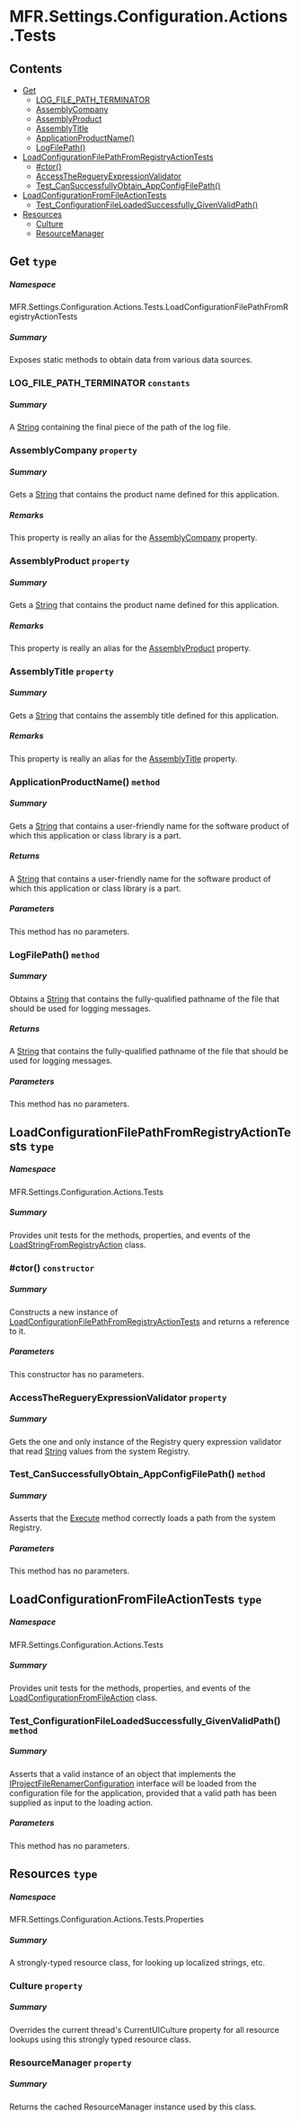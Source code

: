 <a name='assembly'></a>
# MFR.Settings.Configuration.Actions.Tests

## Contents

- [Get](#T-MFR-Settings-Configuration-Actions-Tests-LoadConfigurationFilePathFromRegistryActionTests-Get 'MFR.Settings.Configuration.Actions.Tests.LoadConfigurationFilePathFromRegistryActionTests.Get')
  - [LOG_FILE_PATH_TERMINATOR](#F-MFR-Settings-Configuration-Actions-Tests-LoadConfigurationFilePathFromRegistryActionTests-Get-LOG_FILE_PATH_TERMINATOR 'MFR.Settings.Configuration.Actions.Tests.LoadConfigurationFilePathFromRegistryActionTests.Get.LOG_FILE_PATH_TERMINATOR')
  - [AssemblyCompany](#P-MFR-Settings-Configuration-Actions-Tests-LoadConfigurationFilePathFromRegistryActionTests-Get-AssemblyCompany 'MFR.Settings.Configuration.Actions.Tests.LoadConfigurationFilePathFromRegistryActionTests.Get.AssemblyCompany')
  - [AssemblyProduct](#P-MFR-Settings-Configuration-Actions-Tests-LoadConfigurationFilePathFromRegistryActionTests-Get-AssemblyProduct 'MFR.Settings.Configuration.Actions.Tests.LoadConfigurationFilePathFromRegistryActionTests.Get.AssemblyProduct')
  - [AssemblyTitle](#P-MFR-Settings-Configuration-Actions-Tests-LoadConfigurationFilePathFromRegistryActionTests-Get-AssemblyTitle 'MFR.Settings.Configuration.Actions.Tests.LoadConfigurationFilePathFromRegistryActionTests.Get.AssemblyTitle')
  - [ApplicationProductName()](#M-MFR-Settings-Configuration-Actions-Tests-LoadConfigurationFilePathFromRegistryActionTests-Get-ApplicationProductName 'MFR.Settings.Configuration.Actions.Tests.LoadConfigurationFilePathFromRegistryActionTests.Get.ApplicationProductName')
  - [LogFilePath()](#M-MFR-Settings-Configuration-Actions-Tests-LoadConfigurationFilePathFromRegistryActionTests-Get-LogFilePath 'MFR.Settings.Configuration.Actions.Tests.LoadConfigurationFilePathFromRegistryActionTests.Get.LogFilePath')
- [LoadConfigurationFilePathFromRegistryActionTests](#T-MFR-Settings-Configuration-Actions-Tests-LoadConfigurationFilePathFromRegistryActionTests 'MFR.Settings.Configuration.Actions.Tests.LoadConfigurationFilePathFromRegistryActionTests')
  - [#ctor()](#M-MFR-Settings-Configuration-Actions-Tests-LoadConfigurationFilePathFromRegistryActionTests-#ctor 'MFR.Settings.Configuration.Actions.Tests.LoadConfigurationFilePathFromRegistryActionTests.#ctor')
  - [AccessTheRegueryExpressionValidator](#P-MFR-Settings-Configuration-Actions-Tests-LoadConfigurationFilePathFromRegistryActionTests-AccessTheRegueryExpressionValidator 'MFR.Settings.Configuration.Actions.Tests.LoadConfigurationFilePathFromRegistryActionTests.AccessTheRegueryExpressionValidator')
  - [Test_CanSuccessfullyObtain_AppConfigFilePath()](#M-MFR-Settings-Configuration-Actions-Tests-LoadConfigurationFilePathFromRegistryActionTests-Test_CanSuccessfullyObtain_AppConfigFilePath 'MFR.Settings.Configuration.Actions.Tests.LoadConfigurationFilePathFromRegistryActionTests.Test_CanSuccessfullyObtain_AppConfigFilePath')
- [LoadConfigurationFromFileActionTests](#T-MFR-Settings-Configuration-Actions-Tests-LoadConfigurationFromFileActionTests 'MFR.Settings.Configuration.Actions.Tests.LoadConfigurationFromFileActionTests')
  - [Test_ConfigurationFileLoadedSuccessfully_GivenValidPath()](#M-MFR-Settings-Configuration-Actions-Tests-LoadConfigurationFromFileActionTests-Test_ConfigurationFileLoadedSuccessfully_GivenValidPath 'MFR.Settings.Configuration.Actions.Tests.LoadConfigurationFromFileActionTests.Test_ConfigurationFileLoadedSuccessfully_GivenValidPath')
- [Resources](#T-MFR-Settings-Configuration-Actions-Tests-Properties-Resources 'MFR.Settings.Configuration.Actions.Tests.Properties.Resources')
  - [Culture](#P-MFR-Settings-Configuration-Actions-Tests-Properties-Resources-Culture 'MFR.Settings.Configuration.Actions.Tests.Properties.Resources.Culture')
  - [ResourceManager](#P-MFR-Settings-Configuration-Actions-Tests-Properties-Resources-ResourceManager 'MFR.Settings.Configuration.Actions.Tests.Properties.Resources.ResourceManager')

<a name='T-MFR-Settings-Configuration-Actions-Tests-LoadConfigurationFilePathFromRegistryActionTests-Get'></a>
## Get `type`

##### Namespace

MFR.Settings.Configuration.Actions.Tests.LoadConfigurationFilePathFromRegistryActionTests

##### Summary

Exposes static methods to obtain data from various data sources.

<a name='F-MFR-Settings-Configuration-Actions-Tests-LoadConfigurationFilePathFromRegistryActionTests-Get-LOG_FILE_PATH_TERMINATOR'></a>
### LOG_FILE_PATH_TERMINATOR `constants`

##### Summary

A [String](http://msdn.microsoft.com/query/dev14.query?appId=Dev14IDEF1&l=EN-US&k=k:System.String 'System.String') containing the final piece of the path of the
log file.

<a name='P-MFR-Settings-Configuration-Actions-Tests-LoadConfigurationFilePathFromRegistryActionTests-Get-AssemblyCompany'></a>
### AssemblyCompany `property`

##### Summary

Gets a [String](http://msdn.microsoft.com/query/dev14.query?appId=Dev14IDEF1&l=EN-US&k=k:System.String 'System.String') that contains the product name defined
for this application.

##### Remarks

This property is really an alias for the
[AssemblyCompany](#P-AssemblyMetadata-AssemblyCompany 'AssemblyMetadata.AssemblyCompany') property.

<a name='P-MFR-Settings-Configuration-Actions-Tests-LoadConfigurationFilePathFromRegistryActionTests-Get-AssemblyProduct'></a>
### AssemblyProduct `property`

##### Summary

Gets a [String](http://msdn.microsoft.com/query/dev14.query?appId=Dev14IDEF1&l=EN-US&k=k:System.String 'System.String') that contains the product name defined
for this application.

##### Remarks

This property is really an alias for the
[AssemblyProduct](#P-AssemblyMetadata-AssemblyProduct 'AssemblyMetadata.AssemblyProduct') property.

<a name='P-MFR-Settings-Configuration-Actions-Tests-LoadConfigurationFilePathFromRegistryActionTests-Get-AssemblyTitle'></a>
### AssemblyTitle `property`

##### Summary

Gets a [String](http://msdn.microsoft.com/query/dev14.query?appId=Dev14IDEF1&l=EN-US&k=k:System.String 'System.String') that contains the assembly title defined
for this application.

##### Remarks

This property is really an alias for the
[AssemblyTitle](#P-AssemblyMetadata-AssemblyTitle 'AssemblyMetadata.AssemblyTitle') property.

<a name='M-MFR-Settings-Configuration-Actions-Tests-LoadConfigurationFilePathFromRegistryActionTests-Get-ApplicationProductName'></a>
### ApplicationProductName() `method`

##### Summary

Gets a [String](http://msdn.microsoft.com/query/dev14.query?appId=Dev14IDEF1&l=EN-US&k=k:System.String 'System.String') that contains a user-friendly name for
the software product of which this application or class library is a part.

##### Returns

A [String](http://msdn.microsoft.com/query/dev14.query?appId=Dev14IDEF1&l=EN-US&k=k:System.String 'System.String') that contains a user-friendly name
for the software product of which this application or class library is a part.

##### Parameters

This method has no parameters.

<a name='M-MFR-Settings-Configuration-Actions-Tests-LoadConfigurationFilePathFromRegistryActionTests-Get-LogFilePath'></a>
### LogFilePath() `method`

##### Summary

Obtains a [String](http://msdn.microsoft.com/query/dev14.query?appId=Dev14IDEF1&l=EN-US&k=k:System.String 'System.String') that contains the fully-qualified
pathname of the file that should be used for logging messages.

##### Returns

A [String](http://msdn.microsoft.com/query/dev14.query?appId=Dev14IDEF1&l=EN-US&k=k:System.String 'System.String') that contains the fully-qualified
pathname of the file that should be used for logging messages.

##### Parameters

This method has no parameters.

<a name='T-MFR-Settings-Configuration-Actions-Tests-LoadConfigurationFilePathFromRegistryActionTests'></a>
## LoadConfigurationFilePathFromRegistryActionTests `type`

##### Namespace

MFR.Settings.Configuration.Actions.Tests

##### Summary

Provides unit tests for the methods, properties, and events of the
[LoadStringFromRegistryAction](#T-MFR-LoadStringFromRegistryAction 'MFR.LoadStringFromRegistryAction')
class.

<a name='M-MFR-Settings-Configuration-Actions-Tests-LoadConfigurationFilePathFromRegistryActionTests-#ctor'></a>
### #ctor() `constructor`

##### Summary

Constructs a new instance of
[LoadConfigurationFilePathFromRegistryActionTests](#T-MFR-Settings-Configuration-Actions-Tests-LoadConfigurationFilePathFromRegistryActionTests 'MFR.Settings.Configuration.Actions.Tests.LoadConfigurationFilePathFromRegistryActionTests')
and returns a reference to it.

##### Parameters

This constructor has no parameters.

<a name='P-MFR-Settings-Configuration-Actions-Tests-LoadConfigurationFilePathFromRegistryActionTests-AccessTheRegueryExpressionValidator'></a>
### AccessTheRegueryExpressionValidator `property`

##### Summary

Gets the one and only instance of the Registry query expression validator that
read [String](http://msdn.microsoft.com/query/dev14.query?appId=Dev14IDEF1&l=EN-US&k=k:System.String 'System.String') values  from the system Registry.

<a name='M-MFR-Settings-Configuration-Actions-Tests-LoadConfigurationFilePathFromRegistryActionTests-Test_CanSuccessfullyObtain_AppConfigFilePath'></a>
### Test_CanSuccessfullyObtain_AppConfigFilePath() `method`

##### Summary

Asserts that the
[Execute](#M-MFR-LoadStringFromRegistryAction-Execute 'MFR.LoadStringFromRegistryAction.Execute')
method
correctly loads a path from the system Registry.

##### Parameters

This method has no parameters.

<a name='T-MFR-Settings-Configuration-Actions-Tests-LoadConfigurationFromFileActionTests'></a>
## LoadConfigurationFromFileActionTests `type`

##### Namespace

MFR.Settings.Configuration.Actions.Tests

##### Summary

Provides unit tests for the methods, properties, and events of the
[LoadConfigurationFromFileAction](#T-MFR-LoadConfigurationFromFileAction 'MFR.LoadConfigurationFromFileAction')
class.

<a name='M-MFR-Settings-Configuration-Actions-Tests-LoadConfigurationFromFileActionTests-Test_ConfigurationFileLoadedSuccessfully_GivenValidPath'></a>
### Test_ConfigurationFileLoadedSuccessfully_GivenValidPath() `method`

##### Summary

Asserts that a valid instance of an object that implements the
[IProjectFileRenamerConfiguration](#T-MFR-Settings-Configuration-Interfaces-IProjectFileRenamerConfiguration 'MFR.Settings.Configuration.Interfaces.IProjectFileRenamerConfiguration')
interface will be loaded from
the configuration file for the application, provided that a valid
path has been supplied as input to the loading action.

##### Parameters

This method has no parameters.

<a name='T-MFR-Settings-Configuration-Actions-Tests-Properties-Resources'></a>
## Resources `type`

##### Namespace

MFR.Settings.Configuration.Actions.Tests.Properties

##### Summary

A strongly-typed resource class, for looking up localized strings, etc.

<a name='P-MFR-Settings-Configuration-Actions-Tests-Properties-Resources-Culture'></a>
### Culture `property`

##### Summary

Overrides the current thread's CurrentUICulture property for all
  resource lookups using this strongly typed resource class.

<a name='P-MFR-Settings-Configuration-Actions-Tests-Properties-Resources-ResourceManager'></a>
### ResourceManager `property`

##### Summary

Returns the cached ResourceManager instance used by this class.
